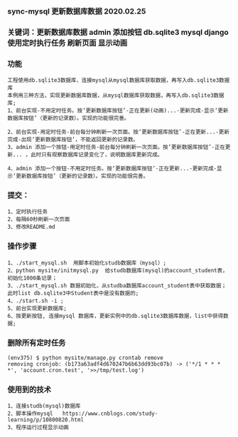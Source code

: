 ### sync-mysql 更新数据库数据 2020.02.25
### 关键词：更新数据库数据 admin 添加按钮 db.sqlite3 mysql django使用定时执行任务 刷新页面 显示动画


### 功能
```
工程使用db.sqlite3数据库，连接mysql从mysql数据库获取数据，再写入db.sqlite3数据库
本例用三种方法，实现更新数据库数据，从mysql数据库获取数据，再写入db.sqlite3数据库; 
1、前台实现-不用定时任务。按‘更新数据库按钮’-正在更新(动画)...-更新完成-显示‘更新数据库按钮’（更新的记录数）。实现的功能很完善。 
   
2、前台实现-用定时任务-前台每分钟刷新一次页面。按‘更新数据库按钮’-正在更新...-更新完成-出现‘更新数据库按钮’，不能返回更新的记录数。
3、admin 添加一个按钮-用定时任务-前台每分钟刷新一次页面。按‘更新数据库按钮’-正在更新... ，此时只有观察数据库记录变化了，说明数据库更新完成。

4、admin 添加一个按钮-不用定时任务。按‘更新数据库按钮’-正在更新...-更新完成-显示‘更新数据库按钮’（更新的记录数）。实现的功能很完善。 

```

### 提交：
```
1、定时执行任务
2、每隔60秒刷新一次页面
3、修改README.md     

```


### 操作步骤  
```
1、./start_mysql.sh  用脚本初始化studb数据库（mysql）;
2、python mysite/initmysql.py  给studb数据库(mysql)的account_student表，初始化1000条记录；   
3、./start_mysql.sh 数据初始化，从studba数据库account_student表中获取数据；此时list db.sqlite3中Student表中是没有数据的;
4、./start.sh -i ;
5、前台实现更新数据库;
6、按更新按钮, 连接mysql 数据库，更新实例中的db.sqlite3数据库数据，list中获得数据;

```
### 删除所有定时任务
```  
(env375) $ python mysite/manage.py crontab remove
removing cronjob: (b173a63adf4d670247b6b63dd93bc07b) -> ('*/1 * * * *', 'account.cron.test', '>>/tmp/test.log')
```

### 使用到的技术
```
1、连接studb(mysql)数据库
2、脚本操作mysql   https://www.cnblogs.com/study-learning/p/10800820.html
3、程序运行过程显示动画
```